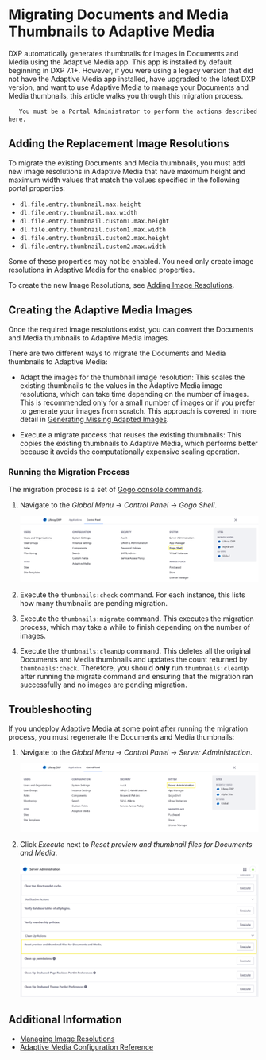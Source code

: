# Migrating Documents and Media Thumbnails to Adaptive Media

DXP automatically generates thumbnails for images in Documents and Media using the Adaptive Media app. This app is installed by default beginning in DXP 7.1+. However, if you were using a legacy version that did not have the Adaptive Media app installed, have upgraded to the latest DXP version, and want to use Adaptive Media to manage your Documents and Media thumbnails, this article walks you through this migration process.

```note::
   You must be a Portal Administrator to perform the actions described here.
```

## Adding the Replacement Image Resolutions

To migrate the existing Documents and Media thumbnails, you must add new image resolutions in Adaptive Media that have maximum height and maximum width values that match the values specified in the following portal properties:

* `dl.file.entry.thumbnail.max.height`
* `dl.file.entry.thumbnail.max.width`
* `dl.file.entry.thumbnail.custom1.max.height`
* `dl.file.entry.thumbnail.custom1.max.width`
* `dl.file.entry.thumbnail.custom2.max.height`
* `dl.file.entry.thumbnail.custom2.max.width`

Some of these properties may not be enabled. You need only create image resolutions in Adaptive Media for the enabled properties.

To create the new Image Resolutions, see [Adding Image Resolutions](./adding-image-resolutions.md).

## Creating the Adaptive Media Images

Once the required image resolutions exist, you can convert the Documents and Media thumbnails to Adaptive Media images. 

There are two different ways to migrate the Documents and Media thumbnails to Adaptive Media:

* Adapt the images for the thumbnail image resolution: This scales the existing thumbnails to the values in the Adaptive Media image resolutions, which can take time depending on the number of images. This is recommended only for a small number of images or if you prefer to generate your images from scratch. This approach is covered in more detail in [Generating Missing Adapted Images](./managing-image-resolutions.md#generating-missing-adapted-images).

* Execute a migrate process that reuses the existing thumbnails: This copies the existing thumbnails to Adaptive Media, which performs better because it avoids the computationally expensive scaling operation. 

### Running the Migration Process

The migration process is a set of [Gogo console commands](/dxp/latest/en/liferay-internals/fundamentals/using-felix-gogo-shell.md). 

1. Navigate to the _Global Menu_ &rarr; _Control Panel_ &rarr; _Gogo Shell_.

   ![Navigate to the Gogo Shell.](./migrating-documents-and-media-thumbnails/images/01.png)

1. Execute the `thumbnails:check` command. For each instance, this lists how many thumbnails are pending migration.
1. Execute the `thumbnails:migrate` command. This executes the migration process, which may take a while to finish depending on the number of images.
1. Execute the `thumbnails:cleanUp` command. This deletes all the original Documents and Media thumbnails and updates the count returned by `thumbnails:check`. Therefore, you should **only** run `thumbnails:cleanUp` after running the migrate command and ensuring that the migration ran successfully and no images are pending migration.

## Troubleshooting

If you undeploy Adaptive Media at some point after running the migration process, you must regenerate the Documents and Media thumbnails: 

1. Navigate to the _Global Menu_ &rarr; _Control Panel_ &rarr; _Server Administration_.

   ![Navigate to the Server Administration.](./migrating-documents-and-media-thumbnails/images/03.png)

1. Click _Execute_ next to _Reset preview and thumbnail files for Documents and Media_.

   ![Navigate to the Gogo Shell.](./migrating-documents-and-media-thumbnails/images/02.png)

## Additional Information

* [Managing Image Resolutions](./managing-image-resolutions.md)
* [Adaptive Media Configuration Reference](./adaptive-media-configuration-reference.md)
